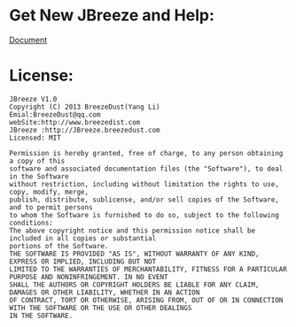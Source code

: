 # Get New JBreeze and Help:
[Document](http://JBreeze.breezedust.com/)

# License:
    JBreeze V1.0
    Copyright (C) 2013 BreezeDust(Yang Li) 
    Emial:BreezeDust@qq.com
    webSite:http://www.breezedist.com
    JBreeze :http://JBreeze.breezedust.com
    Licensed: MIT
 
    Permission is hereby granted, free of charge, to any person obtaining a copy of this 
    software and associated documentation files (the "Software"), to deal in the Software 
    without restriction, including without limitation the rights to use, copy, modify, merge, 
    publish, distribute, sublicense, and/or sell copies of the Software, and to permit persons 
    to whom the Software is furnished to do so, subject to the following conditions:
    The above copyright notice and this permission notice shall be included in all copies or substantial 
    portions of the Software.
    THE SOFTWARE IS PROVIDED "AS IS", WITHOUT WARRANTY OF ANY KIND, EXPRESS OR IMPLIED, INCLUDING BUT NOT 
    LIMITED TO THE WARRANTIES OF MERCHANTABILITY, FITNESS FOR A PARTICULAR PURPOSE AND NONINFRINGEMENT. IN NO EVENT 
    SHALL THE AUTHORS OR COPYRIGHT HOLDERS BE LIABLE FOR ANY CLAIM, DAMAGES OR OTHER LIABILITY, WHETHER IN AN ACTION 
    OF CONTRACT, TORT OR OTHERWISE, ARISING FROM, OUT OF OR IN CONNECTION WITH THE SOFTWARE OR THE USE OR OTHER DEALINGS 
    IN THE SOFTWARE.
